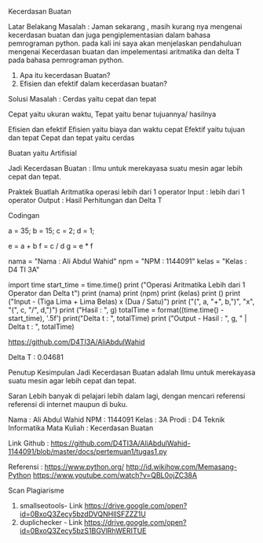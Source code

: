 Kecerdasan Buatan

Latar Belakang Masalah :
Jaman sekarang , masih kurang nya mengenai kecerdasan buatan dan juga pengiplementasian dalam bahasa pemrograman python. pada kali ini saya akan menjelaskan pendahuluan mengenai Kecerdasan buatan dan impelementasi aritmatika dan delta T pada bahasa pemrograman python.

1. Apa itu kecerdasan Buatan?
2. Efisien dan efektif dalam kecerdasan buatan?

Solusi Masalah :
Cerdas yaitu cepat dan tepat

Cepat yaitu ukuran waktu,
Tepat yaitu benar tujuannya/ hasilnya

Efisien dan efektif
Efisien yaitu biaya dan waktu cepat
Efektif yaitu tujuan dan tepat
Cepat dan tepat yaitu cerdas

Buatan yaitu Artifisial

Jadi Kecerdasan Buatan :
Ilmu untuk merekayasa suatu mesin agar lebih cepat dan tepat.

Praktek
Buatlah Aritmatika operasi lebih dari 1 operator
Input : lebih dari 1 operator
Output : Hasil Perhitungan dan Delta T

Codingan

a = 35;
b = 15;
c = 2;
d = 1;

e = a + b
f = c / d
g = e * f

nama = "Nama : Ali Abdul Wahid"
npm = "NPM : 1144091"
kelas = "Kelas : D4 TI 3A"

import time
start_time = time.time()
print ("Operasi Aritmatika Lebih dari 1 Operator dan Delta t")
print (nama)
print (npm)
print (kelas)
print ()
print ("Input - (Tiga Lima + Lima Belas) x (Dua / Satu)")
print ("(", a, "+", b,")", "x", "(", c, "/", d,")")
print ("Hasil : ", g)
totalTime = format((time.time() - start_time), '.5f')
print("Delta t : ", totalTime)
print ("Output - Hasil : ", g, " | Delta t : ", totalTime)

https://github.com/D4TI3A/AliAbdulWahid

Delta T : 0.04681


Penutup
Kesimpulan
Jadi Kecerdasan Buatan adalah Ilmu untuk merekayasa suatu mesin agar lebih cepat dan tepat.

Saran
Lebih banyak di pelajari lebih dalam lagi, dengan mencari referensi referensi di internet maupun di buku.

Nama : Ali Abdul Wahid
NPM : 1144091
Kelas : 3A
Prodi : D4 Teknik Informatika
Mata Kuliah : Kecerdasan Buatan

Link Github : https://github.com/D4TI3A/AliAbdulWahid-1144091/blob/master/docs/pertemuan1/tugas1.py

Referensi :
https://www.python.org/
http://id.wikihow.com/Memasang-Python
https://www.youtube.com/watch?v=QBL0ojZC38A

Scan Plagiarisme
1. smallseotools- Link
https://drive.google.com/open?id=0BxoQ3Zecy5bzdDVQNHllSFZZZ1U
2. duplichecker - Link
https://drive.google.com/open?id=0BxoQ3Zecy5bzS1BGVlRhWERITUE
